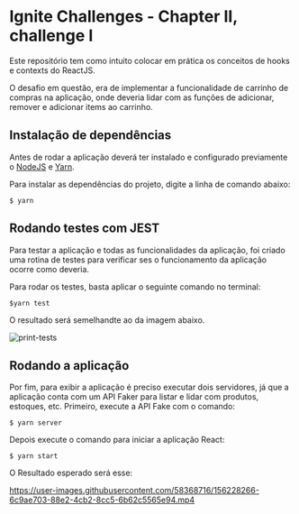 # **Ignite Challenges - Chapter II, challenge I**

Este repositório tem como intuito colocar em prática os conceitos de hooks e contexts do ReactJS.

O desafio em questão, era de implementar a funcionalidade de carrinho de compras na aplicação, onde deveria lidar com as funções de adicionar, remover e adicionar items ao carrinho.

## Instalação de dependências

Antes de rodar a aplicação deverá ter instalado e configurado previamente o <a href="https://nodejs.org/en/">NodeJS</a> e <a href="https://yarnpkg.com/">Yarn</a>. 

Para instalar as dependências do projeto, digite a linha de comando abaixo:

`$ yarn`

## Rodando testes com JEST

Para testar a aplicação e todas as funcionalidades da aplicação, foi criado uma rotina de testes para verificar ses o funcionamento da aplicação ocorre como deveria.

Para rodar os testes, basta aplicar o seguinte comando no terminal:

`$yarn test`

O resultado será semelhandte ao da imagem abaixo.

![print-tests](https://user-images.githubusercontent.com/58368716/156228120-8fbb9a66-5c5d-49a4-9592-70c39c1060f6.png)


## Rodando a aplicação

Por fim, para exibir a aplicação é preciso executar dois servidores, já que a aplicação conta com um API Faker para listar e lidar com produtos, estoques, etc. Primeiro, execute a API Fake com o comando:

`$ yarn server`

Depois execute o comando para iniciar a aplicação React:

`$ yarn start`

O Resultado esperado será esse:


https://user-images.githubusercontent.com/58368716/156228266-6c9ae703-88e2-4cb2-8cc5-6b62c5565e94.mp4

